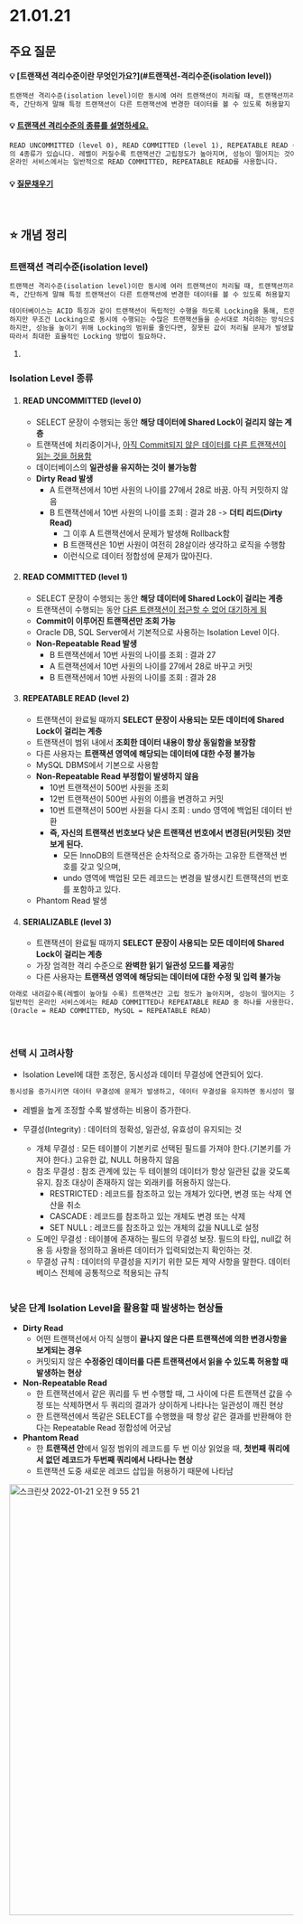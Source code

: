 # 21.01.21



## 주요 질문



#### 💡 [트랜잭션 격리수준이란 무엇인가요?](#트랜잭션-격리수준(isolation level))

```markdown
트랜잭션 격리수준(isolation level)이란 동시에 여러 트랜잭션이 처리될 때, 트랜잭션끼리 얼마나 서로 고립되어 있는지를 나타내는 것이다.
즉, 간단하게 말해 특정 트랜잭션이 다른 트랜잭션에 변경한 데이터를 볼 수 있도록 허용할지 말지를 결정하는 것이다.
```
#### 💡 [트랜잭션 격리수준의 종류를 설명하세요.](#Isolation-Level-종류)

```markdown
READ UNCOMMITTED (level 0), READ COMMITTED (level 1), REPEATABLE READ (level 2), SERIALIZABLE (level 3)
의 4종류가 있습니다. 레벨이 커질수록 트랜잭션간 고립정도가 높아지며, 성능이 떨어지는 것이 일반적입니다.
온라인 서비스에서는 일반적으로 READ COMMITTED, REPEATABLE READ를 사용합니다.
```

#### 💡 [질문채우기](#)

<br />

## ⭐ 개념 정리

### 트랜잭션 격리수준(isolation level)

```markdown
트랜잭션 격리수준(isolation level)이란 동시에 여러 트랜잭션이 처리될 때, 트랜잭션끼리 얼마나 서로 고립되어 있는지를 나타내는 것이다.
즉, 간단하게 말해 특정 트랜잭션이 다른 트랜잭션에 변경한 데이터를 볼 수 있도록 허용할지 말지를 결정하는 것이다.

데이터베이스는 ACID 특징과 같이 트랜잭션이 독립적인 수행을 하도록 Locking을 통해, 트랜잭션이 DB를 다루는 동안 다른 트랜잭션이 관여하지 못하도록 막는 것이 필요하다.
하지만 무조건 Locking으로 동시에 수행되는 수많은 트랜잭션들을 순서대로 처리하는 방식으로 구현하게 되면 데이터베이스의 성능은 떨어지게 된다.
하지만, 성능을 높이기 위해 Locking의 범위를 줄인다면, 잘못된 값이 처리될 문제가 발생할 수 있다.
따라서 최대한 효율적인 Locking 방법이 필요하다.
```

1. <br />

### Isolation Level 종류

1. #### READ UNCOMMITTED (level 0)

   * SELECT 문장이 수행되는 동안 **해당 데이터에 Shared Lock이 걸리지 않는 계층**
   * 트랜잭션에 처리중이거나, <u>아직 Commit되지 않은 데이터를 다른 트랜잭션이 읽는 것을 허용함</u>
   * 데이터베이스의 **일관성을 유지하는 것이 불가능함**
   * **Dirty Read 발생**
     * A 트랜잭션에서 10번 사원의 나이를 27에서 28로 바꿈. 아직 커밋하지 않음
     * B 트랜잭션에서 10번 사원의 나이를 조회 : 결과 28 -> **더티 리드(Dirty Read)**
       * 그 이후 A 트랜잭션에서 문제가 발생해 Rollback함
       * B 트랜잭션은 10번 사원이 여전히 28살이라 생각하고 로직을 수행함
       * 이런식으로 데이터 정합성에 문제가 많아진다.

2. #### READ COMMITTED (level 1)

   * SELECT 문장이 수행되는 동안 **해당 데이터에 Shared Lock이 걸리는 계층**
   * 트랜잭션이 수행되는 동안 <u>다른 트랜잭션이 접근할 수 없어 대기하게 됨</u>
   * __Commit이 이루어진 트랜잭션만 조회 가능__
   * Oracle DB, SQL Server에서 기본적으로 사용하는 Isolation Level 이다.
   * __Non-Repeatable Read 발생__
     * B 트랜잭션에서 10번 사원의 나이를 조회 : 결과 27
     * A 트랜잭션에서 10번 사원의 나이를 27에서 28로 바꾸고 커밋
     * B 트랜잭션에서 10번 사원의 나이를 조회 : 결과 28

3. #### REPEATABLE READ (level 2)

   * 트랜잭션이 완료될 때까지 **SELECT 문장이 사용되는 모든 데이터에 Shared Lock이 걸리는 계층**
   * 트랜잭션이 범위 내에서 **조회한 데이터 내용이 항상 동일함을 보장함**
   * 다른 사용자는 **트랜잭션 영역에 해당되는 데이터에 대한 수정 불가능**
   * MySQL DBMS에서 기본으로 사용함
   * **Non-Repeatable Read 부정합이 발생하지 않음**
     * 10번 트랜잭션이 500번 사원을 조회
     * 12번 트랜잭션이 500번 사원의 이름을 변경하고 커밋
     * 10번 트랜잭션이 500번 사원을 다시 조회 : undo 영역에 백업된 데이터 반환
     * **즉, 자신의 트랜잭션 번호보다 낮은 트랜잭션 번호에서 변경된(커밋된) 것만 보게 된다.**
       * 모든 InnoDB의 트랜잭션은 순차적으로 증가하는 고유한 트랜잭션 번호를 갖고 잊으며,
       * undo 영역에 백업된 모든 레코드는 변경을 발생시킨 트랜잭션의 번호를 포함하고 있다.
   * Phantom Read 발생

4. #### SERIALIZABLE (level 3)

   * 트랜잭션이 완료될 때까지 **SELECT 문장이 사용되는 모든 데이터에 Shared Lock이 걸리는 계층**
   * 가장 엄격한 격리 수준으로 **완벽한 읽기 일관성 모드를 제공**함
   * 다른 사용자는 **트랜잭션 영역에 해당되는 데이터에 대한 수정 및 입력 불가능**

   

```markdown
아래로 내려갈수록(레벨이 높아질 수록) 트랜잭션간 고립 정도가 높아지며, 성능이 떨어지는 것이 일반적이다.
일반적인 온라인 서비스에서는 READ COMMITTED나 REPEATABLE READ 중 하나를 사용한다.
(Oracle = READ COMMITTED, MySQL = REPEATABLE READ)
```

<br />

### 선택 시 고려사항

* Isolation Level에 대한 조정은, 동시성과 데이터 무결성에 연관되어 있다.

```markdown
동시성을 증가시키면 데이터 무결성에 문제가 발생하고, 데이터 무결성을 유지하면 동시성이 떨어지게 된다.
```

* 레벨을 높게 조정할 수록 발생하는 비용이 증가한다.



* 무결성(Integrity) : 데이터의 정확성, 일관성, 유효성이 유지되는 것

  * 개체 무결성 : 모든 테이블이 기본키로 선택된 필드를 가져야 한다.(기본키를 가져야 한다.) 고유한 값, NULL 허용하지 않음
  * 참조 무결성 : 참조 관계에 있는 두 테이블의 데이터가 항상 일관된 값을 갖도록 유지. 참조 대상이 존재하지 않는 외래키를 허용하지 않는다.
    * RESTRICTED : 레코드를 참조하고 있는 개체가 있다면, 변경 또는 삭제 연산을 취소
    * CASCADE : 레코드를 참조하고 있는 개체도 변경 또는 삭제
    * SET NULL : 레코드를 참조하고 있는 개체의 값을 NULL로 설정
  * 도메인 무결성 : 테이블에 존재하는 필드의 무결성 보장. 필드의 타입, null값 허용 등 사항을 정의하고 올바른 데이터가 입력되었는지 확인하는 것.
  * 무결성 규칙 : 데이터의 무결성을 지키기 위한 모든 제약 사항을 말한다. 데이터베이스 전체에 공통적으로 적용되는 규칙

  <br />

### 낮은 단계 Isolation Level을 활용할 때 발생하는 현상들

* **Dirty Read**
  * 어떤 트랜잭션에서 아직 실행이 **끝나지 않은 다른 트랜잭션에 의한 변경사항을 보게되는 경우**
  * 커밋되지 않은 **수정중인 데이터를 다른 트랜잭션에서 읽을 수 있도록 허용할 때 발생하는 현상**
* **Non-Repeatable Read**
  * 한 트랜잭션에서 같은 쿼리를 두 번 수행할 때, 그 사이에 다른 트랜잭션 값을 수정 또는 삭제하면서 두 쿼리의 결과가 상이하게 나타나는 일관성이 깨진 현상
  * 한 트랜잭션에서 똑같은 SELECT를 수행했을 때 항상 같은 결과를 반환해야 한다는 Repeatable Read 정합성에 어긋남
* **Phantom Read**
  * 한 **트랜잭션 안**에서 일정 범위의 레코드를 두 번 이상 읽었을 때, **첫번째 쿼리에서 없던 레코드가 두번째 쿼리에서 나타나는 현상**
  * 트랜잭션 도중 새로운 레코드 삽입을 허용하기 때문에 나타남

<img width="763" alt="스크린샷 2022-01-21 오전 9 55 21" src="https://user-images.githubusercontent.com/60912550/150446075-a0a8dd46-baa0-44d2-a33c-494c27c60416.png">
